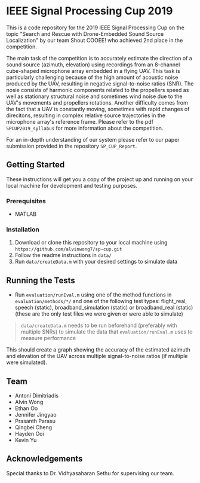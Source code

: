 # IEEE Signal Processing Cup 2019

This is a code repository for the 2019 IEEE Signal Processing Cup on the topic "Search and Rescue with Drone-Embedded Sound Source Localization" by our team Shout COOEE! who achieved 2nd place in the competition.

The main task of the competition is to accurately estimate the direction of a sound source (azimuth, elevation) using recordings from an 8-channel cube-shaped microphone array embedded in a flying UAV. This task is particularly challenging because of the high amount of acoustic noise produced by the UAV, resulting in negative signal-to-noise ratios (SNR). The nosie consists of harmonic components related to the propellers speed as well as stationary structural noise and sometimes wind noise due to the UAV's movements and propellers rotations. Another difficulty comes from the fact that a UAV is constantly moving, sometimes with rapid changes of direcitons, resulting in complex relative source trajectories in the microphone array's reference frame. Please refer to the pdf `SPCUP2019_syllabus` for more information about the competition.

For an in-depth understanding of our system please refer to our paper submission provided in the repository `SP_CUP_Report`.

## Getting Started

These instructions will get you a copy of the project up and running on your local machine for development and testing purposes.

### Prerequisites

 - MATLAB
 
### Installation
1. Download or clone this repository to your local machine using `https://github.com/alvinwong7/sp-cup.git`
2. Follow the readme instructions in `data/`
3. Run `data/createData.m` with your desired settings to simulate data

## Running the Tests

 - Run `evaluation/runEval.m` using one of the method functions in `evaluation/methods/*/` and one of the following test types: flight_real, speech (static), broadband_simulation (static) or broadband_real (static) (these are the only test files we were given or were able to simulate)
> `data/createData.m` needs to be run beforehand (preferably with multiple SNRs) to simulate the data that `evaluation/runEval.m` uses to measure performance

This should create a graph showing the accuracy of the estimated azimuth and elevation of the UAV across multiple signal-to-noise ratios (if multiple were simulated).

## Team
 * Antoni Dimitriadis
 * Alvin Wong
 * Ethan Oo
 * Jennifer Jingyao
 * Prasanth Parasu
 * Qingbei Cheng
 * Hayden Ooi
 * Kevin Yu
 
## Acknowledgements
Special thanks to Dr. Vidhyasaharan Sethu for supervising our team.
